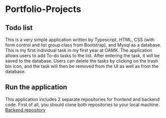 # Portfolio-Projects

## Todo list

This is a very simple application written by Typescript, HTML, CSS (with form control and list group class from Bootstrap), and Mysql as a database. This is my first individual task in my first year at OAMK. The application allows users to add To-do tasks to the list. After entering the task, it will be saved to the database. Users can delete the tasks by clicking on the trash bin icon, and the task will then be removed from the UI as well as from the database.

## Run the application

This application includes 2 separate repositories for frontend and backend code. First of all, you should clone both repositories to your local machine.
[Backend repository](https://github.com/Nguyen-Thi-HuyenK/Todos-server)


